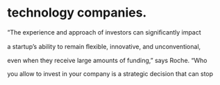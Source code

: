 # technology companies.

“The experience and approach of investors can signiﬁcantly impact

a startup’s ability to remain ﬂexible, innovative, and unconventional,

even when they receive large amounts of funding,” says Roche. “Who

you allow to invest in your company is a strategic decision that can stop